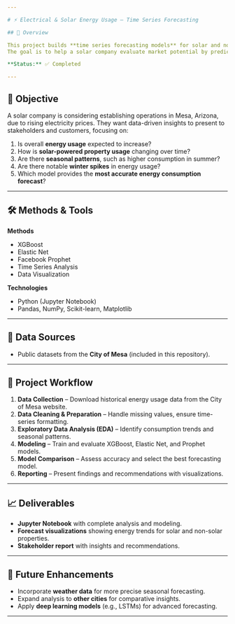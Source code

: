 ```yaml
---

# ⚡ Electrical & Solar Energy Usage – Time Series Forecasting

## 📝 Overview

This project builds **time series forecasting models** for solar and non-solar energy usage in **Mesa, Arizona** using **XGBoost**, **Elastic Net**, and **Facebook Prophet**.
The goal is to help a solar company evaluate market potential by predicting future energy consumption trends and comparing solar vs. non-solar usage patterns.

**Status:** ✅ Completed

---
```


## 🎯 Objective

A solar company is considering establishing operations in Mesa, Arizona, due to rising electricity prices.
They want data-driven insights to present to stakeholders and customers, focusing on:

1. Is overall **energy usage** expected to increase?
2. How is **solar-powered property usage** changing over time?
3. Are there **seasonal patterns**, such as higher consumption in summer?
4. Are there notable **winter spikes** in energy usage?
5. Which model provides the **most accurate energy consumption forecast**?

---

## 🛠️ Methods & Tools

**Methods**

* XGBoost
* Elastic Net
* Facebook Prophet
* Time Series Analysis
* Data Visualization

**Technologies**

* Python (Jupyter Notebook)
* Pandas, NumPy, Scikit-learn, Matplotlib

---

## 📂 Data Sources

* Public datasets from the **City of Mesa** (included in this repository).

---

## 🚀 Project Workflow

1. **Data Collection** – Download historical energy usage data from the City of Mesa website.
2. **Data Cleaning & Preparation** – Handle missing values, ensure time-series formatting.
3. **Exploratory Data Analysis (EDA)** – Identify consumption trends and seasonal patterns.
4. **Modeling** – Train and evaluate XGBoost, Elastic Net, and Prophet models.
5. **Model Comparison** – Assess accuracy and select the best forecasting model.
6. **Reporting** – Present findings and recommendations with visualizations.

---

## 📈 Deliverables

* **Jupyter Notebook** with complete analysis and modeling.
* **Forecast visualizations** showing energy trends for solar and non-solar properties.
* **Stakeholder report** with insights and recommendations.

---

## 🔮 Future Enhancements

* Incorporate **weather data** for more precise seasonal forecasting.
* Expand analysis to **other cities** for comparative insights.
* Apply **deep learning models** (e.g., LSTMs) for advanced forecasting.

---
